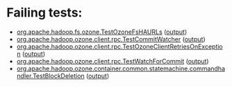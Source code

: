 # Failing tests: 

 * [org.apache.hadoop.fs.ozone.TestOzoneFsHAURLs](hadoop-ozone/ozonefs/org.apache.hadoop.fs.ozone.TestOzoneFsHAURLs.txt) ([output](hadoop-ozone/ozonefs/org.apache.hadoop.fs.ozone.TestOzoneFsHAURLs-output.txt))
 * [org.apache.hadoop.ozone.client.rpc.TestCommitWatcher](hadoop-ozone/integration-test/org.apache.hadoop.ozone.client.rpc.TestCommitWatcher.txt) ([output](hadoop-ozone/integration-test/org.apache.hadoop.ozone.client.rpc.TestCommitWatcher-output.txt))
 * [org.apache.hadoop.ozone.client.rpc.TestOzoneClientRetriesOnException](hadoop-ozone/integration-test/org.apache.hadoop.ozone.client.rpc.TestOzoneClientRetriesOnException.txt) ([output](hadoop-ozone/integration-test/org.apache.hadoop.ozone.client.rpc.TestOzoneClientRetriesOnException-output.txt))
 * [org.apache.hadoop.ozone.client.rpc.TestWatchForCommit](hadoop-ozone/integration-test/org.apache.hadoop.ozone.client.rpc.TestWatchForCommit.txt) ([output](hadoop-ozone/integration-test/org.apache.hadoop.ozone.client.rpc.TestWatchForCommit-output.txt))
 * [org.apache.hadoop.ozone.container.common.statemachine.commandhandler.TestBlockDeletion](hadoop-ozone/integration-test/org.apache.hadoop.ozone.container.common.statemachine.commandhandler.TestBlockDeletion.txt) ([output](hadoop-ozone/integration-test/org.apache.hadoop.ozone.container.common.statemachine.commandhandler.TestBlockDeletion-output.txt))
